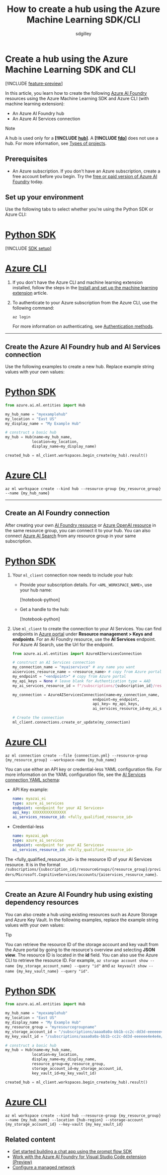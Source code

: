 ﻿---
title: How to create a hub using the Azure Machine Learning SDK/CLI
titleSuffix: Azure AI Foundry
description: This article provides instructions on how to create an Azure AI Foundry hub using the Azure Machine Learning SDK and Azure CLI extension.
ms.service: azure-ai-foundry
ms.custom: build-2024, devx-track-azurecli
ms.topic: how-to
ms.date: 08/14/2025
ms.reviewer: dantaylo
ms.author: sgilley
author: sdgilley
---

# Create a hub using the Azure Machine Learning SDK and CLI

[!INCLUDE [feature-preview](../../includes/feature-preview.md)]

In this article, you learn how to create the following [Azure AI Foundry](https://ai.azure.com/?cid=learnDocs) resources using the Azure Machine Learning SDK and Azure CLI (with machine learning extension):
- An Azure AI Foundry hub
- An Azure AI Services connection

> [!NOTE]
> A hub is used only for a **[!INCLUDE [hub](../../includes/hub-project-name.md)]**. A **[!INCLUDE [fdp](../../includes/fdp-project-name.md)]** does not use a hub. For more information, see [Types of projects](../../what-is-azure-ai-foundry.md#project-types).

## Prerequisites

- An Azure subscription. If you don't have an Azure subscription, create a free account before you begin. Try the [free or paid version of Azure AI Foundry](https://azure.microsoft.com/free/) today.

## Set up your environment

Use the following tabs to select whether you're using the Python SDK or Azure CLI:

# [Python SDK](#tab/python)

[!INCLUDE [SDK setup](../../includes/development-environment-config.md)]

# [Azure CLI](#tab/azurecli)

1. If you don't have the Azure CLI and machine learning extension installed, follow the steps in the [Install and set up the machine learning extension](/azure/machine-learning/how-to-configure-cli) article.

1. To authenticate to your Azure subscription from the Azure CLI, use the following command:

    ```azurecli
    az login
    ```

    For more information on authenticating, see [Authentication methods](/cli/azure/authenticate-azure-cli).

---

## Create the Azure AI Foundry hub and AI Services connection

Use the following examples to create a new hub. Replace example string values with your own values:

# [Python SDK](#tab/python)

```Python
from azure.ai.ml.entities import Hub

my_hub_name = "myexamplehub"
my_location = "East US"
my_display_name = "My Example Hub"

# construct a basic hub
my_hub = Hub(name=my_hub_name, 
            location=my_location,
            display_name=my_display_name)

created_hub = ml_client.workspaces.begin_create(my_hub).result()

```

# [Azure CLI](#tab/azurecli)

```azurecli
az ml workspace create --kind hub --resource-group {my_resource_group} --name {my_hub_name}
```

---

## Create an AI Foundry connection

After creating your own [AI Foundry resource](../../../ai-services/multi-service-resource.md?context=%2Fazure%2Fai-foundry%2Fcontext%2Fcontext) or [Azure OpenAI resource](../../openai/how-to/create-resource.md) in the same resource group, you can connect it to your hub. You can also connect [Azure AI Search](../../../search/search-create-service-portal.md) from any resource group in your same subscription.

# [Python SDK](#tab/python)

1. Your `ml_client` connection now needs to include your hub:

    * Provide your subscription details.  For `<AML_WORKSPACE_NAME>`, use your hub name:
    
        [!notebook-python[](~/azureml-examples-main/sdk/python/resources/connections/connections.ipynb?name=details)]

    * Get a handle to the hub:

        [!notebook-python[](~/azureml-examples-main/sdk/python/resources/connections/connections.ipynb?name=ml_client)]

2. Use `ml_client` to create the connection to your AI Services.  You can find endpoints in [Azure portal](https://portal.azure.com) under **Resource management > Keys and endpoints**. For an AI Foundry resource, use the **AI Services** endpoint. For Azure AI Search, use the Url for the endpoint.

    ```python
    from azure.ai.ml.entities import AzureAIServicesConnection

    # construct an AI Services connection
    my_connection_name = "myaiservivce" # any name you want
    aiservices_resource_name = <resource_name> # copy from Azure portal
    my_endpoint = "<endpoint>" # copy from Azure portal
    my_api_keys = None # leave blank for Authentication type = AAD
    my_ai_services_resource_id = f"/subscriptions/{subscription_id}/resourceGroups/{resource_group}/providers/Microsoft.CognitiveServices/accounts/{aiservices_resource_name}"

    my_connection = AzureAIServicesConnection(name=my_connection_name,
                                        endpoint=my_endpoint, 
                                        api_key= my_api_keys,
                                        ai_services_resource_id=my_ai_services_resource_id)

    # Create the connection
    ml_client.connections.create_or_update(my_connection)
    ```

# [Azure CLI](#tab/azurecli)

```azurecli
az ml connection create --file {connection.yml} --resource-group {my_resource_group} --workspace-name {my_hub_name}
```

You can use either an API key or credential-less YAML configuration file. For more information on the YAML configuration file, see the [AI Services connection YAML schema](/azure/machine-learning/reference-yaml-connection-ai-services):

- API Key example:

    ```yml
    name: myazai_ei
    type: azure_ai_services
    endpoint: <endpoint for your AI Services>
    api_key: XXXXXXXXXXXXXXX
    ai_services_resource_id: <fully_qualified_resource_id>
    ```

- Credential-less

    ```yml    
    name: myazai_apk
    type: azure_ai_services
    endpoint: <endpoint for your AI Services>
    ai_services_resource_id: <fully_qualified_resource_id>
    ```

The <fully_qualified_resource_id> is the resource ID of your AI Services resource. It is in the format `/subscriptions/{subscription_id}/resourceGroups/{resource_group}/providers/Microsoft.CognitiveServices/accounts/{aiservices_resource_name}`.

---

## Create an Azure AI Foundry hub using existing dependency resources

You can also create a hub using existing resources such as Azure Storage and Azure Key Vault. In the following examples, replace the example string values with your own values:

> [!TIP]
> You can retrieve the resource ID of the storage account and key vault from the Azure portal by going to the resource's overview and selecting __JSON view__. The resource ID is located in the __id__ field. You can also use the Azure CLI to retrieve the resource ID. For example, `az storage account show --name {my_storage_account_name} --query "id"` and `az keyvault show --name {my_key_vault_name} --query "id"`.

# [Python SDK](#tab/python)

```Python
from azure.ai.ml.entities import Hub

my_hub_name = "myexamplehub"
my_location = "East US"
my_display_name = "My Example Hub"
my_resource_group = "myresourcegroupname"
my_storage_account_id = "/subscriptions/aaaa0a0a-bb1b-cc2c-dd3d-eeeeee4e4e4e/resourceGroups/myresourcegroupname/providers/Microsoft.Storage/storageAccounts/mystorageaccountname"
my_key_vault_id = "/subscriptions/aaaa0a0a-bb1b-cc2c-dd3d-eeeeee4e4e4e/resourceGroups/myresourcegroupname/providers/Microsoft.KeyVault/vaults/mykeyvaultname"

# construct a basic hub
my_hub = Hub(name=my_hub_name, 
            location=my_location,
            display_name=my_display_name,
            resource_group=my_resource_group,
            storage_account_id=my_storage_account_id,
            key_vault_id=my_key_vault_id)

created_hub = ml_client.workspaces.begin_create(my_hub).result()
```

# [Azure CLI](#tab/azurecli)

```azurecli
az ml workspace create --kind hub --resource-group {my_resource_group} --name {my_hub_name} --location {hub-region} --storage-account {my_storage_account_id} --key-vault {my_key_vault_id}
```


## Related content

- [Get started building a chat app using the prompt flow SDK](../../quickstarts/get-started-code.md)
- [Work with the Azure AI Foundry for Visual Studio Code extension (Preview)](get-started-projects-vs-code.md)
- [Configure a managed network](../configure-managed-network.md?tabs=python)
